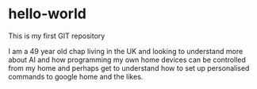 # hello-world
This is my first GIT repository

I am a 49 year old chap living in the UK and looking to understand more about AI and how programming my own home devices can be controlled from my home and perhaps get to understand how to set up personalised commands to google home and the likes.

